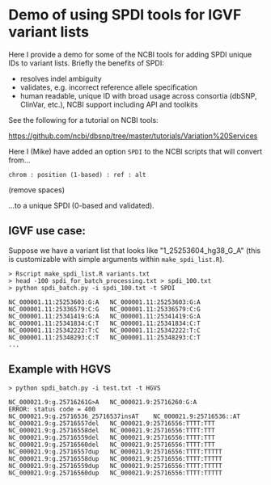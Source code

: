 # Demo of using SPDI tools for IGVF variant lists

Here I provide a demo for some of the NCBI tools for adding SPDI
unique IDs to variant lists. Briefly the benefits of SPDI:

* resolves indel ambiguity
* validates, e.g. incorrect reference allele specification
* human readable, unique ID with broad usage across consortia
  (dbSNP, ClinVar, etc.), NCBI support including API and toolkits

See the following for a tutorial on NCBI tools:

<https://github.com/ncbi/dbsnp/tree/master/tutorials/Variation%20Services>

Here I (Mike) have added an option `SPDI` to the NCBI scripts that
will convert from...

```
chrom : position (1-based) : ref : alt
```

(remove spaces)

...to a unique SPDI (0-based and validated).

## IGVF use case:

Suppose we have a variant list that looks like "1_25253604_hg38_G_A"
(this is customizable with simple arguments within `make_spdi_list.R`).

```
> Rscript make_spdi_list.R variants.txt
> head -100 spdi_for_batch_processing.txt > spdi_100.txt
> python spdi_batch.py -i spdi_100.txt -t SPDI

NC_000001.11:25253603:G:A	NC_000001.11:25253603:G:A
NC_000001.11:25336579:C:G	NC_000001.11:25336579:C:G
NC_000001.11:25341419:G:A	NC_000001.11:25341419:G:A
NC_000001.11:25341834:C:T	NC_000001.11:25341834:C:T
NC_000001.11:25342222:T:C	NC_000001.11:25342222:T:C
NC_000001.11:25348293:C:T	NC_000001.11:25348293:C:T
...
```

## Example with HGVS

```
> python spdi_batch.py -i test.txt -t HGVS

NC_000021.9:g.25716261G>A	NC_000021.9:25716260:G:A
ERROR: status code = 400
NC_000021.9:g.25716536_25716537insAT	NC_000021.9:25716536::AT
NC_000021.9:g.25716557del	NC_000021.9:25716556:TTTT:TTT
NC_000021.9:g.25716558del	NC_000021.9:25716556:TTTT:TTT
NC_000021.9:g.25716559del	NC_000021.9:25716556:TTTT:TTT
NC_000021.9:g.25716560del	NC_000021.9:25716556:TTTT:TTT
NC_000021.9:g.25716557dup	NC_000021.9:25716556:TTTT:TTTTT
NC_000021.9:g.25716558dup	NC_000021.9:25716556:TTTT:TTTTT
NC_000021.9:g.25716559dup	NC_000021.9:25716556:TTTT:TTTTT
NC_000021.9:g.25716560dup	NC_000021.9:25716556:TTTT:TTTTT
```
